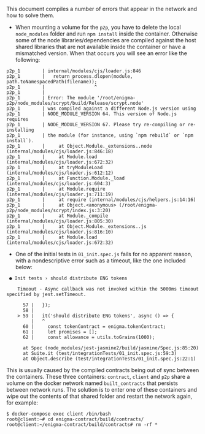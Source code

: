 This document compiles a number of errors that appear in the network and how to solve them.

* When mounting a volume for the `p2p`, you have to delete the local `node_modules` folder and run `npm install` inside the container. Otherwise some of the node libraries/dependencies are compiled against the host shared libraries that are not available inside the container or have a mismatched version. When that occurs you will see an error like the following:

```
p2p_1        | internal/modules/cjs/loader.js:846
p2p_1        |   return process.dlopen(module, path.toNamespacedPath(filename));
p2p_1        |                  ^
p2p_1        | 
p2p_1        | Error: The module '/root/enigma-p2p/node_modules/scrypt/build/Release/scrypt.node'
p2p_1        | was compiled against a different Node.js version using
p2p_1        | NODE_MODULE_VERSION 64. This version of Node.js requires
p2p_1        | NODE_MODULE_VERSION 67. Please try re-compiling or re-installing
p2p_1        | the module (for instance, using `npm rebuild` or `npm install`).
p2p_1        |     at Object.Module._extensions..node (internal/modules/cjs/loader.js:846:18)
p2p_1        |     at Module.load (internal/modules/cjs/loader.js:672:32)
p2p_1        |     at tryModuleLoad (internal/modules/cjs/loader.js:612:12)
p2p_1        |     at Function.Module._load (internal/modules/cjs/loader.js:604:3)
p2p_1        |     at Module.require (internal/modules/cjs/loader.js:711:19)
p2p_1        |     at require (internal/modules/cjs/helpers.js:14:16)
p2p_1        |     at Object.<anonymous> (/root/enigma-p2p/node_modules/scrypt/index.js:3:20)
p2p_1        |     at Module._compile (internal/modules/cjs/loader.js:805:30)
p2p_1        |     at Object.Module._extensions..js (internal/modules/cjs/loader.js:816:10)
p2p_1        |     at Module.load (internal/modules/cjs/loader.js:672:32)
```

* One of the initial tests in `01_init.spec.js` fails for no apparent reason, with a nondescriptive error such as a timeout, like the one included below:
```
 ● Init tests › should distribute ENG tokens

    Timeout - Async callback was not invoked within the 5000ms timeout specified by jest.setTimeout.

      57 |   });
      58 | 
    > 59 |   it('should distribute ENG tokens', async () => {
         |   ^
      60 |     const tokenContract = enigma.tokenContract;
      61 |     let promises = [];
      62 |     const allowance = utils.toGrains(1000);

      at Spec (node_modules/jest-jasmine2/build/jasmine/Spec.js:85:20)
      at Suite.it (test/integrationTests/01_init.spec.js:59:3)
      at Object.describe (test/integrationTests/01_init.spec.js:22:1)
```
This is usually caused by the compiled contracts being out of sync between the containers. These three containers: `contract`, `client` and `p2p` share a volume on the docker network named `built_contracts` that persists between network runs. The solution is to enter one of these containers and wipe out the contents of that shared folder and restart the network again, for example:
```
$ docker-compose exec client /bin/bash
root@client:~# cd enigma-contract/build/contracts/
root@client:~/enigma-contract/build/contracts# rm -rf *
```
